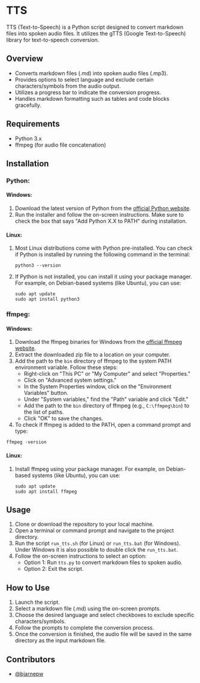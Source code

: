 # TTS

TTS (Text-to-Speech) is a Python script designed to convert markdown files into spoken audio files. It utilizes the gTTS (Google Text-to-Speech) library for text-to-speech conversion.

## Overview

- Converts markdown files (.md) into spoken audio files (.mp3).
- Provides options to select language and exclude certain characters/symbols from the audio output.
- Utilizes a progress bar to indicate the conversion progress.
- Handles markdown formatting such as tables and code blocks gracefully.

## Requirements

- Python 3.x
- ffmpeg (for audio file concatenation)

## Installation

### Python:

#### Windows:
1. Download the latest version of Python from the [official Python website](https://www.python.org/downloads/windows/).
2. Run the installer and follow the on-screen instructions. Make sure to check the box that says "Add Python X.X to PATH" during installation.

#### Linux:
1. Most Linux distributions come with Python pre-installed. You can check if Python is installed by running the following command in the terminal:
   ```
   python3 --version
   ```
2. If Python is not installed, you can install it using your package manager. For example, on Debian-based systems (like Ubuntu), you can use:
   ```
   sudo apt update
   sudo apt install python3
   ```

### ffmpeg:

#### Windows:
1. Download the ffmpeg binaries for Windows from the [official ffmpeg website](https://ffmpeg.org/download.html).
2. Extract the downloaded zip file to a location on your computer.
3. Add the path to the `bin` directory of ffmpeg to the system PATH environment variable. Follow these steps:
   - Right-click on "This PC" or "My Computer" and select "Properties."
   - Click on "Advanced system settings."
   - In the System Properties window, click on the "Environment Variables" button.
   - Under "System variables," find the "Path" variable and click "Edit."
   - Add the path to the `bin` directory of ffmpeg (e.g., `C:\ffmpeg\bin`) to the list of paths.
   - Click "OK" to save the changes.
4. To check if ffmpeg is added to the PATH, open a command prompt and type:
```
ffmpeg -version
```

#### Linux:
1. Install ffmpeg using your package manager. For example, on Debian-based systems (like Ubuntu), you can use:
   ```
   sudo apt update
   sudo apt install ffmpeg
   ```

## Usage

1. Clone or download the repository to your local machine.
2. Open a terminal or command prompt and navigate to the project directory.
3. Run the script `run_tts.sh` (for Linux) or `run_tts.bat` (for Windows). 
   Under Windows it is also possible to double click the `run_tts.bat`. 
5. Follow the on-screen instructions to select an option:
    - Option 1: Run `tts.py` to convert markdown files to spoken audio.
    - Option 2: Exit the script.

## How to Use

1. Launch the script.
2. Select a markdown file (.md) using the on-screen prompts.
3. Choose the desired language and select checkboxes to exclude specific characters/symbols.
4. Follow the prompts to complete the conversion process.
5. Once the conversion is finished, the audio file will be saved in the same directory as the input markdown file.

## Contributors

- [@bjarnepw](https://github.com/bjarnepw)
